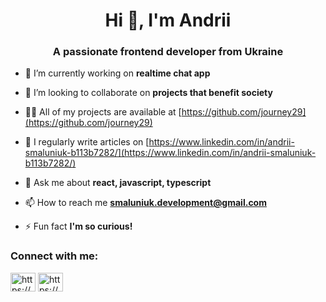 <h1 align="center">Hi 👋, I'm Andrii</h1>
<h3 align="center">A passionate frontend developer from Ukraine</h3>

- 🔭 I’m currently working on **realtime chat app**

- 👯 I’m looking to collaborate on **projects that benefit society**

- 👨‍💻 All of my projects are available at [https://github.com/journey29](https://github.com/journey29)

- 📝 I regularly write articles on [https://www.linkedin.com/in/andrii-smaluniuk-b113b7282/](https://www.linkedin.com/in/andrii-smaluniuk-b113b7282/)

- 💬 Ask me about **react, javascript, typescript**

- 📫 How to reach me **smaluniuk.development@gmail.com**

- ⚡ Fun fact **I'm so curious!**

<h3 align="left">Connect with me:</h3>
<p align="left">
<a href="https://linkedin.com/in/https://www.linkedin.com/in/andrii-smaluniuk-b113b7282/" target="blank"><img align="center" src="https://raw.githubusercontent.com/rahuldkjain/github-profile-readme-generator/master/src/images/icons/Social/linked-in-alt.svg" alt="https://www.linkedin.com/in/andrii-smaluniuk-b113b7282/" height="30" width="40" /></a>
<a href="https://www.youtube.com/c/https://www.youtube.com/@andriismaluniuk" target="blank"><img align="center" src="https://raw.githubusercontent.com/rahuldkjain/github-profile-readme-generator/master/src/images/icons/Social/youtube.svg" alt="https://www.youtube.com/@andriismaluniuk" height="30" width="40" /></a>
</p>
